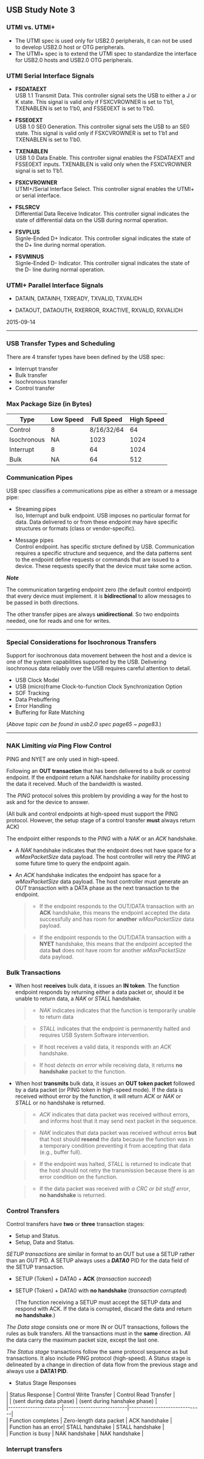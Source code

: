 ## USB Study Note 3 ##


### UTMI vs. UTMI+

* The UTMI spec is used only for USB2.0 peripherals, it can not be used to develop USB2.0 host or OTG peripherals.
* The UTMI+ spec is to extend the UTMI spec to standardize the interface for USB2.0 hosts and USB2.0 OTG peripherals.


### UTMI Serial Interface Signals

* **FSDATAEXT**   
    USB 1.1 Transmit Data. This controller signal sets the USB to either a J or K state. This signal is valid only if FSXCVROWNER is set to 1'b1, TXENABLEN is set to 1'b0, and FSSE0EXT is set to 1'b0.

* **FSSE0EXT**    
    USB 1.0 SE0 Generation. This controller signal sets the USB to an SE0 state. This signal is valid only if FSXCVROWNER is set to 1'b1 and TXENABLEN is set to 1'b0.

* **TXENABLEN**    
    USB 1.0 Data Enable. This controller signal enables the FSDATAEXT and FSSE0EXT inputs. TXENABLEN is valid only when the FSXCVROWNER signal is set to 1'b1.

* **FSXCVROWNER**  
    UTMI+/Serial Interface Select. This controller signal enables the UTMI+ or serial interface.

* **FSLSRCV**   
    Differential Data Receive Indicator. This controller signal indicates the state of differential data on the USB during normal operation.

* **FSVPLUS**   
    Signle-Ended D+ Indicator. This controller signal indicates the state of the D+ line during normal operation.

* **FSVMINUS**   
    Signle-Ended D- Indicator. This controller signal indicates the state of the D- line during normal operation.


### UTMI+ Parallel Interface Signals

* DATAIN, DATAINH, TXREADY, TXVALID, TXVALIDH

* DATAOUT, DATAOUTH, RXERROR, RXACTIVE, RXVALID, RXVALIDH


2015-09-14


------

### USB Transfer Types and Scheduling

There are 4 transfer types have been defined by the USB spec:

* Interrupt transfer
* Bulk transfer
* Isochronous transfer
* Control transfer


### Max Package Size (in Bytes)

|Type           | Low Speed | Full Speed    | High Speed |        
|---------------|-----------|---------------|------------|     
|Control        |   8       |   8/16/32/64  |   64       |    
|Isochronous    |   NA      |   1023        |   1024     |     
|Interrupt      |   8       |   64          |   1024     |    
|Bulk           |   NA      |   64          |   512      |    


### Communication Pipes

USB spec classifies a communications pipe as either a stream or a message pipe:

* Streaming pipes    
    Iso, Interrupt and bulk endpoint. USB imposes no particular format for data. Data delivered to or from these endpoint may have specific structures or formats (class or vendor-specific).

* Message pipes    
    Control endpoint. has specific strcture defined by USB. Communication requires a specific structure and sequence, and the data patterns sent to the endpoint define requests or commands that are issued to a device. These requests specify that the device must take some action.

**_Note_**   

The communication targeting endpoint zero (the default control endpoint) that every device must implement. it is **bidirectional** to allow messages to be passed in both directions.

The other transfer pipes are always **unidirectional**. So two endpoints needed, one for reads and one for writes.

------

### Special Considerations for Isochronous Transfers

Support for isochronous data movement between the host and a device is one of the system capabilities supported by the USB. Delivering isochronous data reliably over the USB requires careful attention to detail.

* USB Clock Model
* USB (micro)frame Clock-to-function Clock Synchronization Option
* SOF Tracking
* Data Prebuffering
* Error Handling
* Buffering for Rate Matching

(_Above topic can be found in usb2.0 spec page65 ~ page83._)


------

### NAK Limiting *via* Ping Flow Control

PING and NYET are only used in high-speed.

Following an **OUT transaction** that has been delivered to a bulk or control endpoint. If the endpoint return a NAK handshake for inability processing the data it received. Much of the bandwidth is wasted.

The *PING* protocol solves this problem by providing a way for the host to ask and for the device to answer.

(All bulk and control endpoints at high-speed must support the PING protocol. However, the setup stage of a control transfer **must** always return ACK)

The endpoint either responds to the *PING* with a *NAK* or an *ACK* handshake.

* A *NAK* handshake indicates that the endpoint does not have space for a *wMaxPacketSize* data payload. The host controller will retry the *PING* at some future time to query the endpoint again.

* An *ACK* handshake indicates the endpoint has space for a *wMaxPacketSize* data payload. The host controller must generate an *OUT* transaction with a DATA phase as the next transaction to the endpoint.
	>* If the endpoint responds to the OUT/DATA transaction with an **ACK** handshake, this means the endpoint accepted the data successfully and has room for **another** *wMaxPacketSize* data payload.
	
	>* If the endpoint responds to the OUT/DATA transaction with a **NYET** handshake, this means that the endpoint accepted the data **but** does not have room for another *wMaxPacketSize* data payload.
 

### Bulk Transactions

* When host **receives** bulk data, it issues an **IN token**. The function endpoint responds by returning either a data packet or, should it be unable to return data, a _NAK_ or _STALL_ handshake.
	>* _NAK_ indicates indicates that the function is temporarily unable to return data
	
	>* _STALL_ indicates that the endpoint is permanently halted and requires USB System Software intervention.
	
	>* If host receives a valid data, it responds with an _ACK_ handshake.
	
	>* If host _detects an error_ while receiving data, it returns **no handshake** packet to the function.

* When host **transmits** bulk data, it issues an **OUT token packet** followed by a data packet (or PING token in high-speed mode). If the data is received without error by the function, it will return _ACK_ or _NAK_ or _STALL_ or no handshake is returned.
	>* _ACK_ indicates that data packet was received without errors, and informs host that it may send next packet in the sequence.

	>* _NAK_ indicates that data packet was received without erros **but** that host should **resend** the data because the function was in a temporary condition preventing it from accepting that data (e.g., buffer full).

	>* If the endpoint was halted, _STALL_ is returned to indicate that the host should not retry the transmission because there is an error condition on the function.

	>* If the data packet was received _with a CRC or bit stuff error_, **no handshake** is returned.
	

### Control Transfers

Control transfers have **two** or **three** transaction stages:  
  
* Setup and Status.
* Setup, Data and Status.

_SETUP transactions_ are similar in format to an OUT but use a SETUP rather than an OUT PID. A SETUP always uses a **_DATA0_** PID for the data field of the SETUP transaction.

* SETUP (Token) + DATA0 + **ACK**    (_transaction succeed_)
* SETUP (Token) + DATA0	with **no handshake**    (_transaction corrupted_)

    (The function receiving a SETUP must accept the SETUP data and respond with ACK. If the data is corrupted, discard the data and return **no handshake**.)

_The Data stage_ consists one or more IN or OUT transactions, follows the rules as bulk transfers. All the transactions must in the **same** direction. All the data carry the maximum packet size, except the last one.

_The Status stage_ transactions follow the same protocol sequence as but transactions. It also include PING protocol (high-speed). A Status stage is delineated by a change in direction of data flow from the previous stage and always use a **DATA1 PID**.

* Status Stage Responses

| Status Response      | Control Write Transfer   | Control Read Transfer        |    
|                      | (sent during data phase) | (sent during hanshake phase) |    
|----------------------|--------------------------|------------------------------|    
| Function completes   | Zero-length data packet  | ACK handshake                |    
| Function has an error| STALL handshake          | STALL handshake              |    
| Function is busy     | NAK handshake            | NAK handshake                |    


### Interrupt transfers

